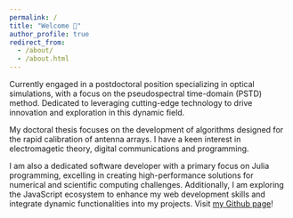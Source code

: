 ```yaml
---
permalink: /
title: "Welcome 👋"
author_profile: true
redirect_from: 
  - /about/
  - /about.html
---
```



Currently engaged in a postdoctoral position specializing in optical simulations, with a focus on the pseudospectral time-domain (PSTD) method. Dedicated to leveraging cutting-edge technology to drive innovation and exploration in this dynamic field.


My doctoral thesis focuses on the development of algorithms designed for the rapid calibration of antenna arrays. I have a keen interest in electromagetic theory, digital communications and programming.


I am also a dedicated software developer with a primary focus on Julia programming, excelling in creating high-performance solutions for numerical and scientific computing challenges. Additionally, I am exploring the JavaScript ecosystem to enhance my web development skills and integrate dynamic functionalities into my projects. Visit [my Github page](https://github.com/jake-w-liu)!